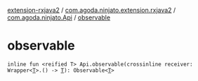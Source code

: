 [extension-rxjava2](../../index.md) / [com.agoda.ninjato.extension.rxjava2](../index.md) / [com.agoda.ninjato.Api](index.md) / [observable](./observable.md)

# observable

`inline fun <reified T> Api.observable(crossinline receiver: Wrapper<`[`T`](observable.md#T)`>.() -> `[`T`](observable.md#T)`): Observable<`[`T`](observable.md#T)`>`